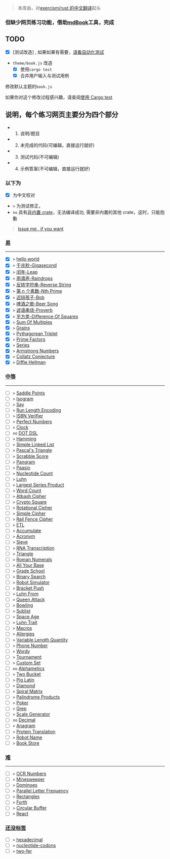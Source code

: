 > 本库由，对[exercism/rust 的中文翻译](https://github.com/chinanf-boy/exercism-rust-zh)起头

### 但缺少网页练习功能，借助[mdBook]工具，完成

[mdbook]: https://github.com/rust-lang-nursery/mdBook

## TODO

- [x] [测试改造] , 如果如果有需要，[请看自动化测试](https://github.com/chinanf-boy/exercism-rust-zh-webdriver)
- `theme/book.js` 改造
  - [x] 使用`cargo test`
  - [x] 合并用户输入与测试用例

修改默认主题的`book.js`

如果你对这个修改过程感兴趣，请查阅[使用 Cargo test](./add-test-code.md)

## 说明，每个练习网页主要分为四个部分

- 1. 说明/题目
- 2. 未完成的代码(可编辑，直接运行就好)
- 3. 测试代码(不可编辑)
- 4. 示例答案(不可编辑，直接运行就好)

### 以下为

- [x] 为中文校对
- `>` 为测试修正，
- `no` 具有[非内置 crate](https://github.com/integer32llc/rust-playground/blob/master/compiler/base/Cargo.toml)，无法编译成功, 需要非内置的其他 crate，这时，只能抱歉

> [Issue me , if you want](https://github.com/chinanf-boy/exercism-rust-zh/issues?q=is%3Aissue+is%3Aopen+sort%3Aupdated-desc)

### [易](./low.md)

---

- [x] `>` [hello world](./hello-world/README.zh.md)
- [x] `>` [千兆秒-Gigasecond](./gigasecond/README.zh.md)
- [x] `>` [闰年-Leap](./leap/README.zh.md)
- [x] `>` [雨滴声-Raindrops](./raindrops/README.zh.md)
- [x] `>` [反转字符串-Reverse String](./reverse-string/README.zh.md)
- [x] `>` [第 n 个素数-Nth Prime](./nth-prime/README.zh.md)
- [x] `>` [迟钝孩子-Bob](./bob/README.zh.md)
- [x] `>` [啤酒之歌-Beer Song](./beer-song/README.zh.md)
- [x] `>` [谚语串烧-Proverb](./proverb/README.zh.md)
- [x] `>` [平方差-Difference Of Squares](./difference-of-squares/README.zh.md)
- [x] `>` [Sum Of Multiples](./sum-of-multiples/README.zh.md)
- [x] `>` [Grains](./grains/README.zh.md)
- [x] `>` [Pythagorean Triplet](./pythagorean-triplet/README.zh.md)
- [x] `>` [Prime Factors](./prime-factors/README.zh.md)
- [x] `>` [Series](./series/README.zh.md)
- [x] `>` [Armstrong Numbers](./armstrong-numbers/README.zh.md)
- [x] `>` [Collatz Conjecture](./collatz-conjecture/README.zh.md)
- [x] `>` [Diffie Hellman](./diffie-hellman/README.zh.md)

### [中等](./medium.md)

---

- [ ] `>` [Saddle Points](./saddle-points/README.zh.md)
- [ ] `>` [Isogram](./isogram/README.zh.md)
- [ ] `>` [Say](./say/README.zh.md)
- [ ] `>` [Run Length Encoding](./run-length-encoding/README.zh.md)
- [ ] `>` [ISBN Verifier](./isbn-verifier/README.zh.md)
- [ ] `>` [Perfect Numbers](./perfect-numbers/README.zh.md)
- [ ] `>` [Clock](./clock/README.zh.md)
- [ ] `no` [DOT DSL](./dot-dsl/README.zh.md)
- [ ] `>` [Hamming](./hamming/README.zh.md)
- [ ] `>` [Simple Linked List](./simple-linked-list/README.zh.md)
- [ ] `>` [Pascal's Triangle](./pascals-triangle/README.zh.md)
- [ ] `>` [Scrabble Score](./scrabble-score/README.zh.md)
- [ ] `>` [Pangram](./pangram/README.zh.md)
- [ ] `>` [Paasio](./paasio/README.zh.md)
- [ ] `>` [Nucleotide Count](./nucleotide-count/README.zh.md)
- [ ] `>` [Luhn](./luhn/README.zh.md)
- [ ] `>` [Largest Series Product](./largest-series-product/README.zh.md)
- [ ] `>` [Word Count](./word-count/README.zh.md)
- [ ] `>` [Atbash Cipher](./atbash-cipher/README.zh.md)
- [ ] `>` [Crypto Square](./crypto-square/README.zh.md)
- [ ] `>` [Rotational Cipher](./rotational-cipher/README.zh.md)
- [ ] `>` [Simple Cipher](./simple-cipher/README.zh.md)
- [ ] `>` [Rail Fence Cipher](./rail-fence-cipher/README.zh.md)
- [ ] `>` [ETL](./etl/README.zh.md)
- [ ] `>` [Accumulate](./accumulate/README.zh.md)
- [ ] `>` [Acronym](./acronym/README.zh.md)
- [ ] `>` [Sieve](./sieve/README.zh.md)
- [ ] `>` [RNA Transcription](./rna-transcription/README.zh.md)
- [ ] `>` [Triangle](./triangle/README.zh.md)
- [ ] `>` [Roman Numerals](./roman-numerals/README.zh.md)
- [ ] `>` [All Your Base](./all-your-base/README.zh.md)
- [ ] `>` [Grade School](./grade-school/README.zh.md)
- [ ] `>` [Binary Search](./binary-search/README.zh.md)
- [ ] `>` [Robot Simulator](./robot-simulator/README.zh.md)
- [ ] `>` [Bracket Push](./bracket-push/README.zh.md)
- [ ] `>` [Luhn From](./luhn-from/README.zh.md)
- [ ] `>` [Queen Attack](./queen-attack/README.zh.md)
- [ ] `>` [Bowling](./bowling/README.zh.md)
- [ ] `>` [Sublist](./sublist/README.zh.md)
- [ ] `>` [Space Age](./space-age/README.zh.md)
- [ ] `>` [Luhn Trait](./luhn-trait/README.zh.md)
- [ ] `>` [Macros](./macros/README.zh.md)
- [ ] `>` [Allergies](./allergies/README.zh.md)
- [ ] `>` [Variable Length Quantity](./variable-length-quantity/README.zh.md)
- [ ] `>` [Phone Number](./phone-number/README.zh.md)
- [ ] `>` [Wordy](./wordy/README.zh.md)
- [ ] `>` [Tournament](./tournament/README.zh.md)
- [ ] `>` [Custom Set](./custom-set/README.zh.md)
- [ ] `no` [Alphametics](./alphametics/README.zh.md)
- [ ] `>` [Two Bucket](./two-bucket/README.zh.md)
- [ ] `>` [Pig Latin](./pig-latin/README.zh.md)
- [ ] `>` [Diamond](./diamond/README.zh.md)
- [ ] `>` [Spiral Matrix](./spiral-matrix/README.zh.md)
- [ ] `>` [Palindrome Products](./palindrome-products/README.zh.md)
- [ ] `>` [Poker](./poker/README.zh.md)
- [ ] `>` [Grep](./grep/README.zh.md)
- [ ] `>` [Scale Generator](./scale-generator/README.zh.md)
- [ ] `no` [Decimal](./decimal/README.zh.md)
- [ ] `>` [Anagram](./anagram/README.zh.md)
- [ ] `>` [Protein Translation](./protein-translation/README.zh.md)
- [ ] `>` [Robot Name](./robot-name/README.zh.md)
- [ ] `>` [Book Store](./book-store/README.zh.md)

### [难](./high.md)

---

- [ ] `>` [OCR Numbers](./ocr-numbers/README.zh.md)
- [ ] `>` [Minesweeper](./minesweeper/README.zh.md)
- [ ] `>` [Dominoes](./dominoes/README.zh.md)
- [ ] `>` [Parallel Letter Frequency](./parallel-letter-frequency/README.zh.md)
- [ ] `>` [Rectangles](./rectangles/README.zh.md)
- [ ] `>` [Forth](./forth/README.zh.md)
- [ ] `>` [Circular Buffer](./circular-buffer/README.zh.md)
- [ ] `>` [React](./react/README.zh.md)

### [还没标签](./untag.md)

- [ ] `>` [hexadecimal](./hexadecimal/README.zh.md)
- [ ] `>` [nucleotide-codons](./nucleotide-codons/README.zh.md)
- [ ] `>` [two-fer](./two-fer/README.zh.md)
